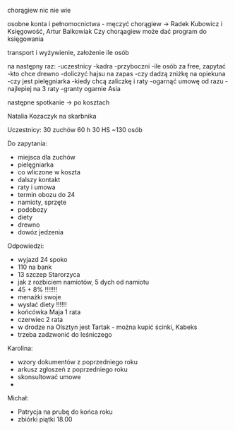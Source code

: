 chorągiew nic nie wie

osobne konta i pełnomocnictwa - męczyć chorągiew -> Radek Kubowicz i Księgowość, Artur Balkowiak
Czy chorąagiew może dać program do księgowania

transport i wyżywienie, założenie ile osób

na następny raz:
-uczestnicy
-kadra
-przyboczni
-ile osób za free, zapytać
-kto chce drewno
-doliczyć hajsu na zapas
-czy dadzą zniżkę na opiekuna
-czy jest pielęgniarka
-kiedy chcą zaliczkę i raty
-ogarnąć umowę od razu
-najlepiej na 3 raty
-granty ogarnie Asia

następne spotkanie -> po kosztach


Natalia Kozaczyk na skarbnika

Uczestnicy:
30 zuchów
60 h
30 HS
~130 osób

Do zapytania:
- miejsca dla zuchów
- pielęgniarka
- co wliczone w koszta
- dalszy kontakt
- raty i umowa
- termin obozu do 24
- namioty, sprzęte
- podobozy
- diety
- drewno
- dowóz jedzenia

Odpowiedzi:
- wyjazd 24 spoko
- 110 na bank
- 13 szczep Starorzyca 
- jak z rozbiciem namiotów, 5 dych od namiotu
- 45 + 8% !!!!!!!
- menażki swoje
- wysłać diety  !!!!!!
- końcówka Maja 1 rata
- czerwiec 2 rata
- w drodze na Olsztyn jest Tartak - można kupić ścinki, Kabeks
- trzeba zadzwonić do leśniczego

Karolina:
- wzory dokumentów z poprzedniego roku
- arkusz zgłoszeń z poprzedniego roku
- skonsultować umowe
-

Michał:
- Patrycja na prubę do końca roku
- zbiórki piątki 18.00
